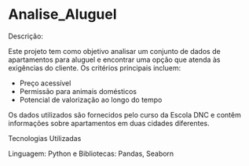 # Analise_Aluguel

Descrição:

Este projeto tem como objetivo analisar um conjunto de dados de apartamentos para aluguel e encontrar uma opção que atenda às exigências do cliente. Os critérios principais incluem:

- Preço acessível
- Permissão para animais domésticos
- Potencial de valorização ao longo do tempo

Os dados utilizados são fornecidos pelo curso da Escola DNC e contêm informações sobre apartamentos em duas cidades diferentes.

Tecnologias Utilizadas

Linguagem: Python e Bibliotecas: Pandas, Seaborn

